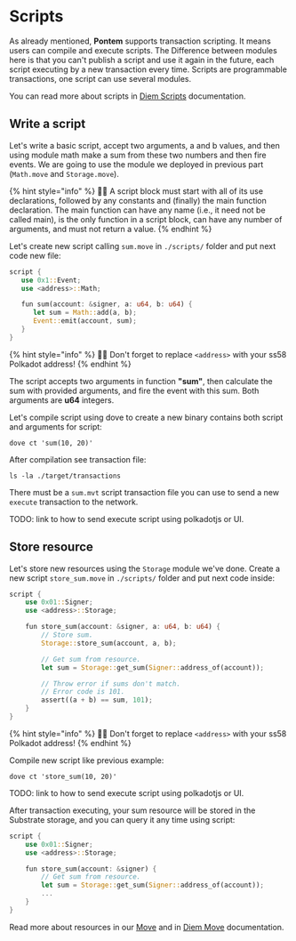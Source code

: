# Scripts

As already mentioned, **Pontem** supports transaction scripting. It means users can compile and execute scripts. The Difference between modules here is that you can't publish a script and use it again in the future, each script executing by a new transaction every time. Scripts are programmable transactions, one script can use several modules.

You can read more about scripts in [Diem Scripts](https://developers.diem.com/docs/move/move-modules-and-scripts/) documentation.

## Write a script

Let's write a basic script, accept two arguments, a and b values, and then using module math make a sum from these two numbers and then fire events.
We are going to use the module we deployed in previous part (`Math.move` and `Storage.move`).

{% hint style="info" %}
🧙‍♂️ A script block must start with all of its use declarations, followed by any constants and (finally) the main function declaration. The main function can have any name (i.e., it need not be called main), is the only function in a script block, can have any number of arguments, and must not return a value. 
{% endhint %}

Let's create new script calling `sum.move` in `./scripts/` folder and put next code new file:

```rust
script {
   use 0x1::Event;
   use <address>::Math;

   fun sum(account: &signer, a: u64, b: u64) {
      let sum = Math::add(a, b);
      Event::emit(account, sum);
   }
}
```

{% hint style="info" %}
🧙‍♂️ Don't forget to replace `<address>` with your ss58 Polkadot address!
{% endhint %}

The script accepts two arguments in function **"sum"**, then calculate the sum with provided arguments, and fire the event with this sum. Both arguments are **u64** integers.

Let's compile script using dove to create a new binary contains both script and arguments for script:

```text
dove ct 'sum(10, 20)'
```

After compilation see transaction file:

```text
ls -la ./target/transactions 
```

There must be a `sum.mvt` script transaction file you can use to send a new `execute` transaction to the network.

TODO: link to how to send execute script using polkadotjs or UI.

## Store resource

Let's store new resources using the `Storage` module we've done.
Create a new script `store_sum.move` in `./scripts/` folder and put next code inside: 

```rust
script {
    use 0x01::Signer;
    use <address>::Storage;

    fun store_sum(account: &signer, a: u64, b: u64) {
        // Store sum.
        Storage::store_sum(account, a, b);

        // Get sum from resource.
        let sum = Storage::get_sum(Signer::address_of(account));

        // Throw error if sums don't match.
        // Error code is 101.
        assert((a + b) == sum, 101);
    }
}
```

{% hint style="info" %}
🧙‍♂️ Don't forget to replace `<address>` with your ss58 Polkadot address!
{% endhint %}

Compile new script like previous example:

```text
dove ct 'store_sum(10, 20)'
```

TODO: link to how to send execute script using polkadotjs or UI.

After transaction executing, your sum resource will be stored in the Substrate storage, and you can query it any time using script:

```rust
script {
    use 0x01::Signer;
    use <address>::Storage;

    fun store_sum(account: &signer) {
        // Get sum from resource.
        let sum = Storage::get_sum(Signer::address_of(account));
        ...
    }
}
```

Read more about resources in our [Move](../lang/resources.md) and in [Diem Move](https://developers.diem.com/docs/move/move-structs-and-resources) documentation.
